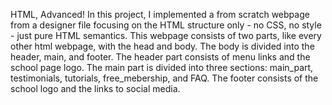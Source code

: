 HTML, Advanced! In this project, I implemented a from scratch webpage from a designer file focusing on the HTML structure only - no CSS, no style - just pure HTML semantics. This webpage consists of two parts, like every other html webpage, with the head and body. The body is divided into the header, main, and footer. The header part consists of menu links and the school page logo. The main part is divided into three sections: main_part, testimonials, tutorials, free_mebership, and FAQ. The footer consists of the school logo and the links to social media.
